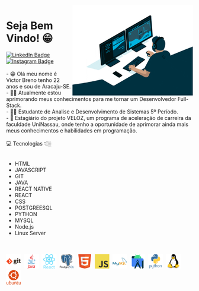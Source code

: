 <img src = "Banner.gif" width = "325px" align = "right">

# Seja Bem Vindo! 😁
  <div id="badges">
  <a href = "https://www.linkedin.com/in/victorbsr/">
    <img src="https://img.shields.io/badge/LinkedIn-blue?style=for-the-badge&logo=linkedin&logoColor=white" alt="LinkedIn Badge"/>
  </a>
  <a href = "https://www.instagram.com/victor.bsr/">
  <img src="https://img.shields.io/badge/Instagram-critical?style=for-the-badge&logo=Instagram&logoColor=white" alt="Instagram Badge"/>
  </a>
</div>

<br />
- 😁 Olá meu nome é Victor Breno tenho 22 anos e sou de Aracaju-SE. 
<br />
- 👨‍💻 Atualmente estou aprimorando meus conhecimentos para me tornar um Desenvolvedor Full-Stack. 
<br />
- 👨‍🎓 Estudante de Analise e Desenvolvimento de Sistemas 5º Período.
<br />
- 👔 Estagiário do projeto VELOZ, um programa de aceleração de carreira da faculdade UniNassau, onde tenho a oportunidade de aprimorar ainda mais meus conhecimentos e habilidades em programação. 
<br />
<br />
💻 Tecnologias 👇🏼
<br />
<br />

- HTML
- JAVASCRIPT
- GIT
- JAVA
- REACT NATIVE
- REACT
- CSS
- POSTGREESQL
- PYTHON
- MYSQL
- Node.js
- Linux Server

<br />
<br />

<div>
  <img src="https://github.com/devicons/devicon/blob/master/icons/git/git-original-wordmark.svg" title="Git" alt="Git" width="40" height="40"/>&nbsp;
  <img src="https://github.com/devicons/devicon/blob/master/icons/java/java-original-wordmark.svg" title="Java" alt="Java" width="40" height="40"/>&nbsp;
  <img src="https://github.com/devicons/devicon/blob/master/icons/react/react-original-wordmark.svg" title="React" alt="React" width="40" height="40"/>&nbsp;
  <img src="https://github.com/devicons/devicon/blob/master/icons/postgresql/postgresql-original-wordmark.svg" title="PostGreSQL" alt="PostGreSQL" width="40" height="40"/>&nbsp;
  <img src="https://github.com/devicons/devicon/blob/master/icons/html5/html5-original.svg" title="HTML5" alt="HTML" width="40" height="40"/>&nbsp;
  <img src="https://github.com/devicons/devicon/blob/master/icons/javascript/javascript-original.svg" title="JavaScript" alt="JavaScript" width="40" height="40"/>&nbsp;
  <img src="https://github.com/devicons/devicon/blob/master/icons/mysql/mysql-original-wordmark.svg" title="MySQL" alt="MySQL" width="40" height="40"/>&nbsp;
  <img src="https://github.com/devicons/devicon/blob/master/icons/androidstudio/androidstudio-original.svg" title="Mobile" alt="Mobile" width="40" height="40"/>&nbsp;
  <img src="https://github.com/devicons/devicon/blob/master/icons/python/python-original-wordmark.svg" title="Python" alt="Python" width="40" height="40"/>&nbsp;
  <img src="https://github.com/devicons/devicon/blob/master/icons/linux/linux-original.svg" title="Linux" alt="Linux" width="40" height="40"/>&nbsp;
  <img src="https://github.com/devicons/devicon/blob/master/icons/ubuntu/ubuntu-plain-wordmark.svg" title="Ubuntu" alt="Ubuntu" width="40" height="40"/>&nbsp;
</div>

<br />
<br />

